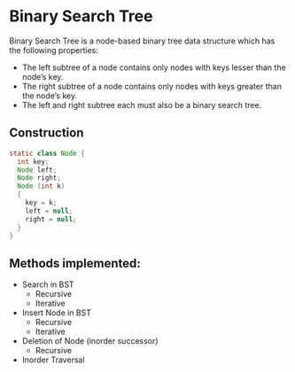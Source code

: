 # Binary Search Tree
Binary Search Tree is a node-based binary tree data structure which has the following properties:
 - The left subtree of a node contains only nodes with keys lesser than the node’s key.
 - The right subtree of a node contains only nodes with keys greater than the node’s key.
 - The left and right subtree each must also be a binary search tree.
 
## Construction

```java
static class Node {
  int key;
  Node left;
  Node right;
  Node (int k)
  {
    key = k;
    left = null;
    right = null;
  }
}
```

## Methods implemented:

 - Search in BST
    - Recursive
    - Iterative
 - Insert Node in BST
    - Recursive
    - Iterative
 - Deletion of Node (inorder successor)
    - Recursive
 - Inorder Traversal
